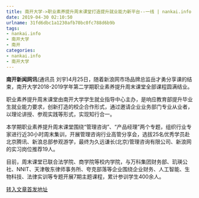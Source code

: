 ```yaml
---
title: 南开大学->职业素养提升周末课堂打造提升就业能力新平台--一线 | nankai.info
date: 2019-04-30 02:10:50
urlname: 31fd6dbc1a1230afb70bc0fc788d6b9b
tags: 
- nankai.info
- 南开大学
- 南开
categories:
- nankai.info
- 南开大学
---
```


**南开新闻网讯**(通讯员 刘宇)4月25日，随着新浪网市场品牌总监岳才勇分享课的结束，南开大学2018-2019学年第二学期职业素养提升周末课堂全部课程圆满结业。

职业素养提升周末课堂由南开大学学生就业指导中心主办，是响应教育部提升毕业生就业能力要求，创新打造的校企合作形式，通过邀请企业业务部门专业从业者，以理论讲授、参观实践等形式，实现知行合一。

本学期职业素养提升周末课堂围绕“管理咨询”、“产品经理”两个专题，组织行业专家进行近30小时周末集训，开展管理咨询行业高管分享会，选拔25名优秀学员赴北京腾讯、新浪总部参观游学，最终为久远谦长(北京)管理咨询有限公司、新浪网的实习岗位推荐19人。

目前，周末课堂已联合法学院、商学院等校内学院，与万科集团财务部、玑瑛公社、NNIT、天津敬东律师事务所、夸克部落等企业围绕企业财务、人工智能、生物科技、法律实训等专题开展7期主题课程，累计参训学生400余人。

[转入文章首发地址](http://news.nankai.edu.cn/zhxw/system/2019/04/29/000447841.shtml)